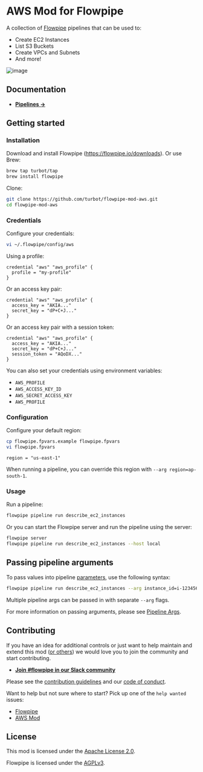 # AWS Mod for Flowpipe

A collection of [Flowpipe](https://flowpipe.io) pipelines that can be used to:
- Create EC2 Instances
- List S3 Buckets
- Create VPCs and Subnets
- And more!

![image](https://github.com/turbot/flowpipe-mod-aws/blob/main/docs/images/aws_ec2_start_instances.png?raw=true)

## Documentation

- **[Pipelines →](https://hub.flowpipe.io/mods/turbot/aws/pipelines)**

## Getting started

### Installation

Download and install Flowpipe (https://flowpipe.io/downloads). Or use Brew:

```sh
brew tap turbot/tap
brew install flowpipe
```

Clone:

```sh
git clone https://github.com/turbot/flowpipe-mod-aws.git
cd flowpipe-mod-aws
```

### Credentials

Configure your credentials:

```sh
vi ~/.flowpipe/config/aws
```

Using a profile:

```hcl
credential "aws" "aws_profile" {
  profile = "my-profile"
}
```

Or an access key pair:

```hcl
credential "aws" "aws_profile" {
  access_key = "AKIA..."
  secret_key = "dP+C+J..."
}
```

Or an access key pair with a session token:

```hcl
credential "aws" "aws_profile" {
  access_key = "AKIA..."
  secret_key = "dP+C+J..."
  session_token = "AQoDX..."
}
```

You can also set your credentials using environment variables:

- `AWS_PROFILE`
- `AWS_ACCESS_KEY_ID`
- `AWS_SECRET_ACCESS_KEY`
- `AWS_PROFILE`

### Configuration

Configure your default region:

```sh
cp flowpipe.fpvars.example flowpipe.fpvars
vi flowpipe.fpvars
```

```
region = "us-east-1"
```

When running a pipeline, you can override this region with `--arg region=ap-south-1`.

### Usage

Run a pipeline:

```sh
flowpipe pipeline run describe_ec2_instances
```

Or you can start the Flowpipe server and run the pipeline using the server:

```sh
flowpipe server
flowpipe pipeline run describe_ec2_instances --host local
```

## Passing pipeline arguments

To pass values into pipeline [parameters](https://flowpipe.io/docs/using-flowpipe/pipeline-parameters), use the following syntax:

```sh
flowpipe pipeline run describe_ec2_instances --arg instance_id=i-1234567890abcdef0
```

Multiple pipeline args can be passed in with separate `--arg` flags.

For more information on passing arguments, please see [Pipeline Args](https://flowpipe.io/docs/using-flowpipe/arguments).

## Contributing

If you have an idea for additional controls or just want to help maintain and extend this mod ([or others](https://github.com/topics/flowpipe-mod)) we would love you to join the community and start contributing.

- **[Join #flowpipe in our Slack community ](https://flowpipe.io/community/join)**

Please see the [contribution guidelines](https://github.com/turbot/flowpipe/blob/main/CONTRIBUTING.md) and our [code of conduct](https://github.com/turbot/flowpipe/blob/main/CODE_OF_CONDUCT.md).

Want to help but not sure where to start? Pick up one of the `help wanted` issues:

- [Flowpipe](https://github.com/turbot/flowpipe/labels/help%20wanted)
- [AWS Mod](https://github.com/turbot/flowpipe-mod-aws/labels/help%20wanted)

## License

This mod is licensed under the [Apache License 2.0](https://github.com/turbot/flowpipe-mod-aws/blob/main/LICENSE).

Flowpipe is licensed under the [AGPLv3](https://github.com/turbot/flowpipe/blob/main/LICENSE).
